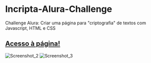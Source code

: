 # Incripta-Alura-Challenge
Challenge Alura: Criar uma página para "criptografia" de textos com Javascript, HTML e CSS

## <a href="https://gabrielcarfepro.github.io/Incripta-Alura-Challenge/" target="_blank">Acesso à página!</a>

![Screenshot_2](https://user-images.githubusercontent.com/78583504/151268817-2d2c91c6-3086-46a5-a92d-d1d6b2d9ded8.png)
![Screenshot_3](https://user-images.githubusercontent.com/78583504/151268827-42503906-e82f-4833-91c6-ab1aabd43415.png)
